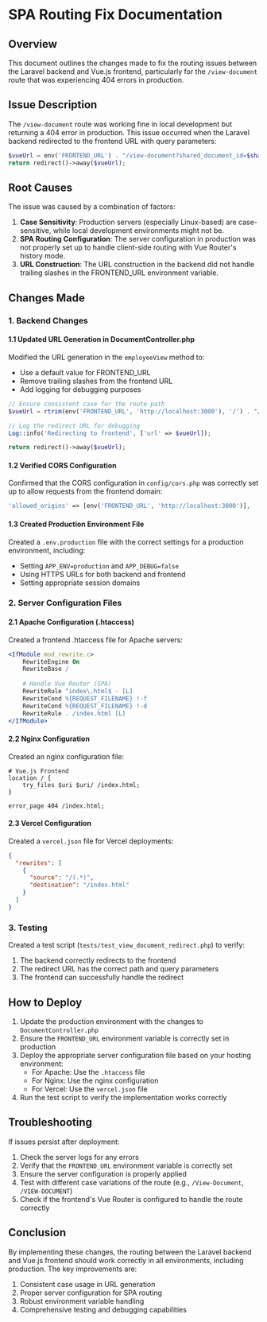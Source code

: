 # SPA Routing Fix Documentation

## Overview

This document outlines the changes made to fix the routing issues between the Laravel backend and Vue.js frontend, particularly for the `/view-document` route that was experiencing 404 errors in production.

## Issue Description

The `/view-document` route was working fine in local development but returning a 404 error in production. This issue occurred when the Laravel backend redirected to the frontend URL with query parameters:

```php
$vueUrl = env('FRONTEND_URL') . "/view-document?shared_document_id=$shared_document_id&document_pdf_id=$document_pdf_id&employee_id=$employee_id&is_employee=true";
return redirect()->away($vueUrl);
```

## Root Causes

The issue was caused by a combination of factors:

1. **Case Sensitivity**: Production servers (especially Linux-based) are case-sensitive, while local development environments might not be.
2. **SPA Routing Configuration**: The server configuration in production was not properly set up to handle client-side routing with Vue Router's history mode.
3. **URL Construction**: The URL construction in the backend did not handle trailing slashes in the FRONTEND_URL environment variable.

## Changes Made

### 1. Backend Changes

#### 1.1 Updated URL Generation in DocumentController.php

Modified the URL generation in the `employeeView` method to:
- Use a default value for FRONTEND_URL
- Remove trailing slashes from the frontend URL
- Add logging for debugging purposes

```php
// Ensure consistent case for the route path
$vueUrl = rtrim(env('FRONTEND_URL', 'http://localhost:3000'), '/') . "/view-document?shared_document_id=$shared_document_id&document_pdf_id=$document_pdf_id&employee_id=$employee_id&is_employee=true";

// Log the redirect URL for debugging
Log::info('Redirecting to frontend', ['url' => $vueUrl]);

return redirect()->away($vueUrl);
```

#### 1.2 Verified CORS Configuration

Confirmed that the CORS configuration in `config/cors.php` was correctly set up to allow requests from the frontend domain:

```php
'allowed_origins' => [env('FRONTEND_URL', 'http://localhost:3000')],
```

#### 1.3 Created Production Environment File

Created a `.env.production` file with the correct settings for a production environment, including:
- Setting `APP_ENV=production` and `APP_DEBUG=false`
- Using HTTPS URLs for both backend and frontend
- Setting appropriate session domains

### 2. Server Configuration Files

#### 2.1 Apache Configuration (.htaccess)

Created a frontend .htaccess file for Apache servers:

```apache
<IfModule mod_rewrite.c>
    RewriteEngine On
    RewriteBase /
    
    # Handle Vue Router (SPA)
    RewriteRule ^index\.html$ - [L]
    RewriteCond %{REQUEST_FILENAME} !-f
    RewriteCond %{REQUEST_FILENAME} !-d
    RewriteRule . /index.html [L]
</IfModule>
```

#### 2.2 Nginx Configuration

Created an nginx configuration file:

```nginx
# Vue.js Frontend
location / {
    try_files $uri $uri/ /index.html;
}

error_page 404 /index.html;
```

#### 2.3 Vercel Configuration

Created a `vercel.json` file for Vercel deployments:

```json
{
  "rewrites": [
    {
      "source": "/(.*)",
      "destination": "/index.html"
    }
  ]
}
```

### 3. Testing

Created a test script (`tests/test_view_document_redirect.php`) to verify:
1. The backend correctly redirects to the frontend
2. The redirect URL has the correct path and query parameters
3. The frontend can successfully handle the redirect

## How to Deploy

1. Update the production environment with the changes to `DocumentController.php`
2. Ensure the `FRONTEND_URL` environment variable is correctly set in production
3. Deploy the appropriate server configuration file based on your hosting environment:
   - For Apache: Use the `.htaccess` file
   - For Nginx: Use the nginx configuration
   - For Vercel: Use the `vercel.json` file
4. Run the test script to verify the implementation works correctly

## Troubleshooting

If issues persist after deployment:

1. Check the server logs for any errors
2. Verify that the `FRONTEND_URL` environment variable is correctly set
3. Ensure the server configuration is properly applied
4. Test with different case variations of the route (e.g., `/View-Document`, `/VIEW-DOCUMENT`)
5. Check if the frontend's Vue Router is configured to handle the route correctly

## Conclusion

By implementing these changes, the routing between the Laravel backend and Vue.js frontend should work correctly in all environments, including production. The key improvements are:

1. Consistent case usage in URL generation
2. Proper server configuration for SPA routing
3. Robust environment variable handling
4. Comprehensive testing and debugging capabilities
